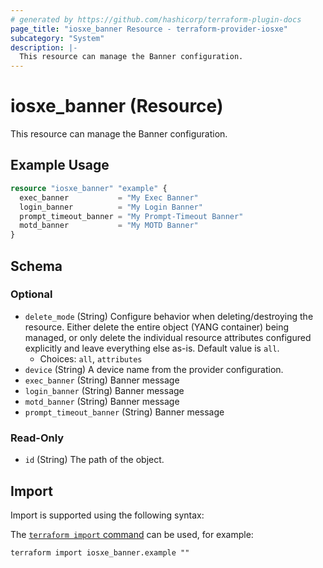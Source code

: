 ```yaml
---
# generated by https://github.com/hashicorp/terraform-plugin-docs
page_title: "iosxe_banner Resource - terraform-provider-iosxe"
subcategory: "System"
description: |-
  This resource can manage the Banner configuration.
---
```


# iosxe_banner (Resource)

This resource can manage the Banner configuration.

## Example Usage

```terraform
resource "iosxe_banner" "example" {
  exec_banner           = "My Exec Banner"
  login_banner          = "My Login Banner"
  prompt_timeout_banner = "My Prompt-Timeout Banner"
  motd_banner           = "My MOTD Banner"
}
```

<!-- schema generated by tfplugindocs -->
## Schema

### Optional

- `delete_mode` (String) Configure behavior when deleting/destroying the resource. Either delete the entire object (YANG container) being managed, or only delete the individual resource attributes configured explicitly and leave everything else as-is. Default value is `all`.
  - Choices: `all`, `attributes`
- `device` (String) A device name from the provider configuration.
- `exec_banner` (String) Banner message
- `login_banner` (String) Banner message
- `motd_banner` (String) Banner message
- `prompt_timeout_banner` (String) Banner message

### Read-Only

- `id` (String) The path of the object.

## Import

Import is supported using the following syntax:

The [`terraform import` command](https://developer.hashicorp.com/terraform/cli/commands/import) can be used, for example:

```shell
terraform import iosxe_banner.example ""
```
